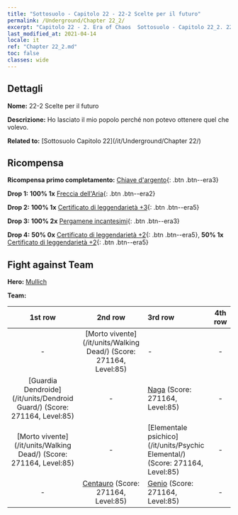 ```yaml
---
title: "Sottosuolo - Capitolo 22 - 22-2 Scelte per il futuro"
permalink: /Underground/Chapter 22_2/
excerpt: "Capitolo 22 - 2. Era of Chaos  Sottosuolo - Capitolo 22_2. 22-2 Scelte per il futuro"
last_modified_at: 2021-04-14
locale: it
ref: "Chapter 22_2.md"
toc: false
classes: wide
---
```


## Dettagli

 **Nome:** 22-2 Scelte per il futuro

 **Descrizione:** Ho lasciato il mio popolo perché non potevo ottenere quel che volevo.

 **Related to:** [Sottosuolo Capitolo 22](/it/Underground/Chapter 22/)

## Ricompensa

 **Ricompensa primo completamento:** [Chiave d'argento](/it/Items/con_693/){: .btn .btn--era3}

 **Drop 1:** **100% 1x** [Freccia dell'Aria](/it/Items/her_449/){: .btn .btn--era2}

 **Drop 2:** **100% 1x** [Certificato di leggendarietà +3](/it/Items/mat_88/){: .btn .btn--era5}

 **Drop 3:** **100% 2x** [Pergamene incantesimi](/it/Items/con_694/){: .btn .btn--era3}

 **Drop 4:** **50% 0x** [Certificato di leggendarietà +2](/it/Items/mat_81/){: .btn .btn--era5}, **50% 1x** [Certificato di leggendarietà +2](/it/Items/mat_81/){: .btn .btn--era5}


## Fight against Team
 **Hero:** [Mullich](/it/heroes/Mullich/)

 **Team:**


  | 1st row | 2nd row | 3rd row | 4th row |
  |:----:|:----:|:----|:----:|
  | - | [Morto vivente](/it/units/Walking Dead/) (Score: 271164, Level:85)  | - | - |
  | [Guardia Dendroide](/it/units/Dendroid Guard/) (Score: 271164, Level:85)  | - | [Naga](/it/units/Naga/) (Score: 271164, Level:85)  | - |
  | [Morto vivente](/it/units/Walking Dead/) (Score: 271164, Level:85)  | - | [Elementale psichico](/it/units/Psychic Elemental/) (Score: 271164, Level:85)  | - |
  | - | [Centauro](/it/units/Centaur/) (Score: 271164, Level:85)  | [Genio](/it/units/Genie/) (Score: 271164, Level:85)  | - |


